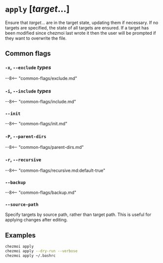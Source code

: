 # `apply` [*target*...]

Ensure that *target*... are in the target state, updating them if necessary. If
no targets are specified, the state of all targets are ensured. If a target has
been modified since chezmoi last wrote it then the user will be prompted if
they want to overwrite the file.

## Common flags

### `-x`, `--exclude` *types*

--8<-- "common-flags/exclude.md"

### `-i`, `--include` *types*

--8<-- "common-flags/include.md"

### `--init`

--8<-- "common-flags/init.md"

### `-P`, `--parent-dirs`

--8<-- "common-flags/parent-dirs.md"

### `-r`, `--recursive`

--8<-- "common-flags/recursive.md:default-true"

### `--backup`

--8<-- "common-flags/backup.md"

### `--source-path`

Specify targets by source path, rather than target path. This is useful for
applying changes after editing.

## Examples

```sh
chezmoi apply
chezmoi apply --dry-run --verbose
chezmoi apply ~/.bashrc
```
